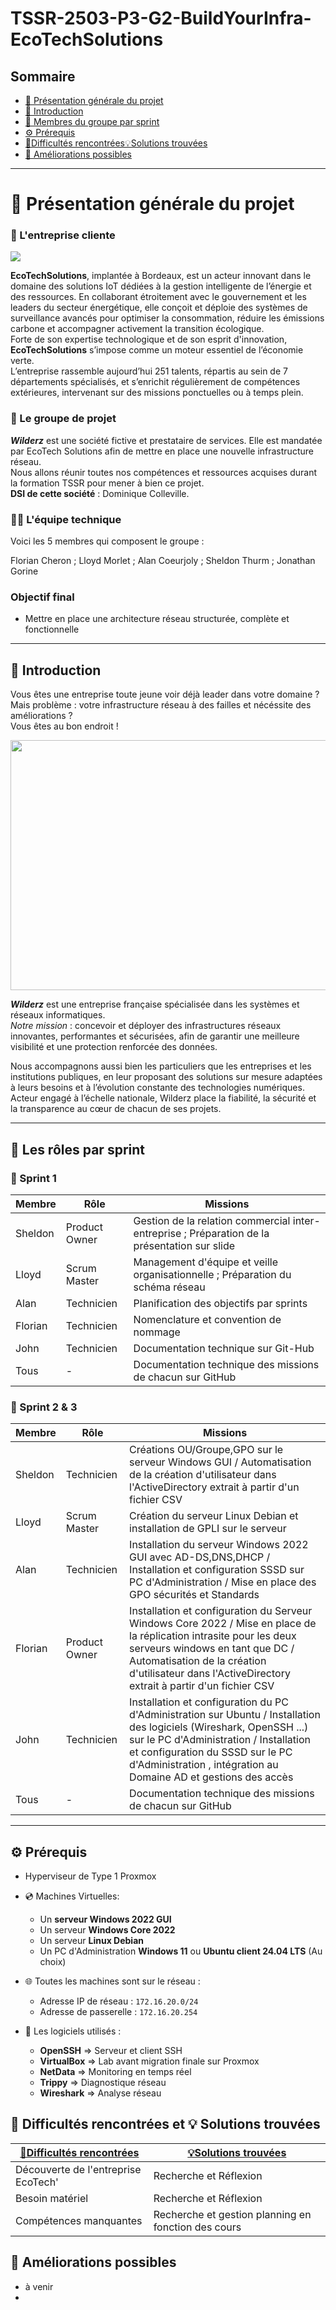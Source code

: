 # TSSR-2503-P3-G2-BuildYourInfra-EcoTechSolutions

  ## Sommaire 

- [🎯 Présentation générale du projet](#presentation-du-projet)  
- [📜 Introduction](#introduction)  
- [👥 Membres du groupe par sprint](#membres-du-groupe-par-sprint)  
- [⚙️ Prérequis](#Prérequis)  
- [🧗Difficultés rencontrées💡Solutions trouvées](#Difficultés-rencontrées-et-solutions-trouvées)  
- [🚀 Améliorations possibles](#ameliorations-possibles)  

---  

# 🎯 Présentation générale du projet  
<span id="presentation-du-projet"></span>  
  
  

### 🏢 L'entreprise cliente  

![](/Ressources/Logos/EcoTechSolution_Logo.png)

**EcoTechSolutions**, implantée à Bordeaux, est un acteur innovant dans le domaine des solutions IoT dédiées à la gestion intelligente de l’énergie et des ressources. En collaborant étroitement avec le gouvernement et les leaders du secteur énergétique, elle conçoit et déploie des systèmes de surveillance avancés pour optimiser la consommation, réduire les émissions carbone et accompagner activement la transition écologique.  
Forte de son expertise technologique et de son esprit d'innovation, **EcoTechSolutions** s’impose comme un moteur essentiel de l’économie verte.  
L’entreprise rassemble aujourd’hui 251 talents, répartis au sein de 7 départements spécialisés, et s’enrichit régulièrement de compétences extérieures, intervenant sur des missions ponctuelles ou à temps plein.  

### 💼 Le groupe de projet  

_**Wilderz**_ est une société fictive et prestataire de services. Elle est mandatée par EcoTech Solutions afin de mettre en place une nouvelle infrastructure réseau.  
Nous allons réunir toutes nos compétences et ressources acquises durant la formation TSSR pour mener à bien ce projet.     
**DSI de cette société** : Dominique Colleville.  

### 🧑‍🔧 L'équipe technique   
  
Voici les 5 membres qui composent le groupe : 
   
Florian Cheron ; Lloyd Morlet ; Alan Coeurjoly ; Sheldon Thurm ; Jonathan Gorine
  
  
### Objectif final  
  
- Mettre en place une architecture réseau structurée, complète et fonctionnelle

-------------  
  
## 📜 Introduction  
<span id="introduction"></span>  

Vous êtes une entreprise toute jeune voir déjà leader dans votre domaine ? Mais problème : votre infrastructure réseau à des failles et nécéssite des améliorations ?  
Vous êtes au bon endroit !  

<img src="https://github.com/user-attachments/assets/7d9bd1c3-a10d-43fc-ba69-f814ac47dcee" width="600" height="400">  
  
_**Wilderz**_ est une entreprise française spécialisée dans les systèmes et réseaux informatiques.  
_Notre mission_ : concevoir et déployer des infrastructures réseaux innovantes, performantes et sécurisées, afin de garantir une meilleure visibilité et une protection renforcée des données.  
  
Nous accompagnons aussi bien les particuliers que les entreprises et les institutions publiques, en leur proposant des solutions sur mesure adaptées à leurs besoins et à l’évolution constante des technologies numériques.  
Acteur engagé à l’échelle nationale, Wilderz place la fiabilité, la sécurité et la transparence au cœur de chacun de ses projets.  

  ------------------------
## 👥 Les rôles par sprint  
<span id="membres-du-groupe-par-sprint"></span>  
  
  
  
### 📅 Sprint 1 

| Membre         | Rôle            |  Missions                               |
| -------------- | --------------- | --------------------------------------- |
|   Sheldon      | Product Owner   |  Gestion de la relation commercial inter-entreprise ; Préparation de la présentation sur slide     |
|   Lloyd        | Scrum Master    |  Management d'équipe et veille organisationnelle ; Préparation du schéma réseau  |
|   Alan         | Technicien      |  Planification des objectifs par sprints  |
|   Florian      | Technicien      |  Nomenclature et convention de nommage    |
|   John         | Technicien      |  Documentation technique sur Git-Hub      |
|   Tous      |  - |  Documentation technique des missions de chacun sur GitHub  | 

### 📅 Sprint 2 & 3

| Membre         | Rôle            |  Missions                               |
| -------------- | --------------- | --------------------------------------- |
|   Sheldon      | Technicien   |  Créations OU/Groupe,GPO sur le serveur Windows GUI / Automatisation de la création d'utilisateur dans l'ActiveDirectory extrait à partir d'un fichier CSV    |
|   Lloyd        | Scrum Master    |  Création du serveur Linux Debian et installation de GPLI sur le serveur  |
|   Alan         | Technicien      |  Installation du serveur Windows 2022 GUI avec AD-DS,DNS,DHCP / Installation et configuration SSSD sur PC d'Administration /  Mise en place des GPO sécurités et Standards   |
|   Florian      | Product Owner      |  Installation et configuration du Serveur Windows Core 2022 / Mise en place de la réplication intrasite pour les deux serveurs windows en tant que DC / Automatisation de la création d'utilisateur dans l'ActiveDirectory extrait à partir d'un fichier CSV  |
|   John         | Technicien      |  Installation et configuration du PC d'Administration sur Ubuntu / Installation des logiciels (Wireshark, OpenSSH ...) sur le PC d'Administration / Installation et configuration du SSSD sur le PC d'Administration , intégration au Domaine AD et gestions des accès  |  
|   Tous      |  - |  Documentation technique des missions de chacun sur GitHub  |

 ------------------ 
 
## ⚙️ Prérequis
<span id="Prérequis"></span>

- Hyperviseur de Type 1 Proxmox 
- 💿 Machines Virtuelles:  
  - Un **serveur Windows 2022 GUI** 
  - Un serveur **Windows Core 2022**  
  - Un serveur **Linux Debian**  
  - Un PC d'Administration **Windows 11** ou **Ubuntu client 24.04 LTS** (Au choix)  

- 🌐 Toutes les machines sont sur le réseau :
  - Adresse IP de réseau : ``172.16.20.0/24`` 
  - Adresse de passerelle : ``172.16.20.254`` 

- 📱 Les logiciels utilisés :
  - **OpenSSH** => Serveur et client SSH
  - **VirtualBox** => Lab avant migration finale sur Proxmox  
  - **NetData** => Monitoring en temps réel
  - **Trippy** => Diagnostique réseau
  - **Wireshark** => Analyse réseau 

## 🧗 Difficultés rencontrées et 💡 Solutions trouvées
<span id="Difficultés-rencontrées-et-solutions-trouvées"></span>


|  [🧗Difficultés rencontrées](#difficultes-rencontrees)|[💡Solutions trouvées](#solutions-trouvees)|  
| --------------------------------------- | --------------------------------------- |
|   Découverte de l'entreprise EcoTech'   |         Recherche et Réflexion          |
|   Besoin matériel                       |         Recherche et Réflexion          |
|   Compétences manquantes                | Recherche et gestion planning en fonction des cours |

  
## 🚀 Améliorations possibles
<span id="ameliorations-possibles"></span>

- à venir  
-   
